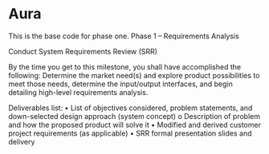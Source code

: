 # Aura
This is the base code for phase one.
Phase 1 – Requirements Analysis

Conduct System Requirements Review (SRR)

By the time you get to this milestone, you shall have accomplished the following: Determine the market need(s) and explore product
possibilities to meet those needs, determine the input/output interfaces, and begin detailing high-level requirements analysis.

Deliverables list:
• List of objectives considered, problem statements, and down-selected design approach (system concept)
    o Description of problem and how the proposed product will solve it
• Modified and derived customer project requirements (as applicable)
• SRR formal presentation slides and delivery
